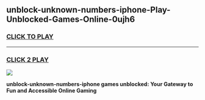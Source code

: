 
## unblock-unknown-numbers-iphone-Play-Unblocked-Games-Online-0ujh6
<h3>
<a href="https://premium76.site?title=unblock-unknown-numbers-iphone&ref=25A">CLICK TO PLAY</a></h3>
<hr>

<h3>
<a href="https://premium76.site?title=unblock-unknown-numbers-iphone&ref=25A">CLICK 2 PLAY</a>
  
</h3>

<a href="https://premium76.site?title=unblock-unknown-numbers-iphone&ref=25A"><img src="https://clearcache.store/games.png"></a>


**unblock-unknown-numbers-iphone games unblocked: Your Gateway to Fun and Accessible Online Gaming**
